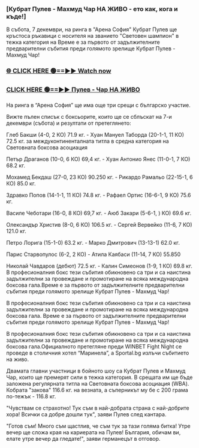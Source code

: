 ### [Кубрат Пулев - Махмуд Чар НА ЖИВО - ето как, кога и къде!]


В събота, 7 декември, на ринга в "Арена София" Кубрат Пулев ще кръстоса ръкавици с носителя на званието "Световен шампион" в тежка категория на 
Време е за първото от задължителните предварителни събития преди голямото зрелище Кубрат Пулев - Махмуд Чар!

### [🌐 CLICK HERE 🟢==►► Watch now](https://livesportslab.com/Charr-vs-Pulev/)
                    
### [CLICK HERE 🟢==►► Пулев - Чар НА ЖИВО](https://livesportslab.com/Charr-vs-Pulev/)

На ринга в “Арена София” ще има още три срещи с българско участие.

Вижте пълен списък с боксьорите, които ще се сблъскат на 7-и декември (събота) и резултати от претеглянето:

Глеб Бакши (4-0, 2 КО) 71.9 кг. - Хуан Мануел Таборда (20-1-1, 11 КО) 72.5 кг. за междуконтиненталната титла в средна категория на Световната боксова асоциация

Петър Драганов (10-0, 6 КО) 69,4 кг. - Хуан Антонио Янес (11-0-1, 7 КО) 68.2 кг.

Мохамед Бекдаш (27-0, 23 КО) 90.250 кг. - Рикардо Рамальо (22-15-1, 6 КО) 85.0 кг.

Здравко Попов (14-1-1, 11 КО) 74.8 кг.  - Рафаел Ортис (16-6-1, 9 КО) 75.6 кг.

Василе Чеботари (16-0, 8 КО) 69,7 кг. - Аюб Закари (5-6-1, ) КО) 69.6 кг.

Олександър Христив (8-0, 6 КО) 106.5 кг. - Сергей Вервейко (11-6, 7 КО) 121.0 кг.

Петро Лорига (15-1-0) 63.2 кг. - Марко Дмитрович (13-13-1) 62.0 кг.

Парис Старвопулос (6-2, 2 КО) - Атила Каябаси (11-14, 7 КО) 55.850

Николай Чавдаров (дебют) 72.5 кг. - Калин Симеонов (1-9, 1 КО) 69.8 кг.
В професионалния бокс тези събития обикновено са три и са наистина задължителни за провеждане и промотиране на всяка международна боксова гала.Време е за първото от задължителните предварителни събития преди голямото зрелище Кубрат Пулев - Махмуд Чар!

В професионалния бокс тези събития обикновено са три и са наистина задължителни за провеждане и промотиране на всяка международна боксова гала.
Време е за първото от задължителните предварителни събития преди голямото зрелище Кубрат Пулев - Махмуд Чар!

В професионалния бокс тези събития обикновено са три и са наистина задължителни за провеждане и промотиране на всяка международна боксова гала.Официалното претегляне преди WINBET Fight Night се проведе в столичния хотел “Маринела”, а Sportal.bg излъчи събитието на живо.

Двамата главни участници в бойното шоу са Кубрат Пулев и Махмуд Чар, които ще премерят сили в тежка категория. В срещата им ще бъде заложена регулярната титла на Световната боксова асоциация (WBA). Кобрата "закова" 116.6 кг. на везната, а съперникът му бе с 200 грама по-тежък - 116.8 кг.

"Чувствам се страхотно! Тук съм в най-добрата страна с най-добрите хора! Всички са добре дошли тук", заяви Пулев след кантара.

"Готов съм! Много съм щастлив, че съм тук за тази голяма битка! Утре вечер ще сложа края на кариерата на Пулев! България, обичам ви, елате утре вечер да гледате!", заяви германецът в отговор.
